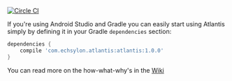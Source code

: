 [![Circle CI](https://circleci.com/gh/echsylon/atlantis/tree/master.svg?style=svg)](https://circleci.com/gh/echsylon/atlantis/tree/master)

If you're using Android Studio and Gradle you can easily start using Atlantis simply by defining it in your Gradle `dependencies` section:

```groovy
dependencies {
    compile 'com.echsylon.atlantis:atlantis:1.0.0'
}
```

You can read more on the how-what-why's in the [Wiki](https://github.com/echsylon/atlantis/wiki)

